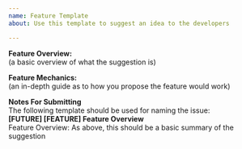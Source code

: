 ```yaml
---
name: Feature Template
about: Use this template to suggest an idea to the developers

---
```


__Feature Overview:__  
(a basic overview of what the suggestion is)  
  
__Feature Mechanics:__  
(an in-depth guide as to how you propose the feature would work)
  
__Notes For Submitting__  
The following template should be used for naming the issue:  
__[FUTURE] [FEATURE] Feature Overview__  
Feature Overview: As above, this should be a basic summary of the suggestion
